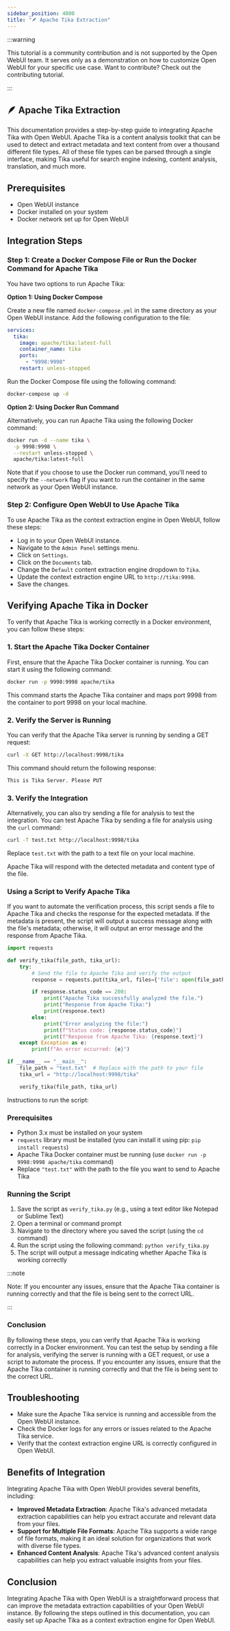 ```yaml
---
sidebar_position: 4000
title: "🪶 Apache Tika Extraction"
---
```


:::warning

This tutorial is a community contribution and is not supported by the Open WebUI team. It serves only as a demonstration on how to customize Open WebUI for your specific use case. Want to contribute? Check out the contributing tutorial.

:::

## 🪶 Apache Tika Extraction

This documentation provides a step-by-step guide to integrating Apache Tika with Open WebUI. Apache Tika is a content analysis toolkit that can be used to detect and extract metadata and text content from over a thousand different file types. All of these file types can be parsed through a single interface, making Tika useful for search engine indexing, content analysis, translation, and much more.

## Prerequisites

- Open WebUI instance
- Docker installed on your system
- Docker network set up for Open WebUI

## Integration Steps

### Step 1: Create a Docker Compose File or Run the Docker Command for Apache Tika

You have two options to run Apache Tika:

**Option 1: Using Docker Compose**

Create a new file named `docker-compose.yml` in the same directory as your Open WebUI instance. Add the following configuration to the file:

```yml
services:
  tika:
    image: apache/tika:latest-full
    container_name: tika
    ports:
      - "9998:9998"
    restart: unless-stopped
```

Run the Docker Compose file using the following command:

```bash
docker-compose up -d
```

**Option 2: Using Docker Run Command**

Alternatively, you can run Apache Tika using the following Docker command:

```bash
docker run -d --name tika \
  -p 9998:9998 \
  --restart unless-stopped \
  apache/tika:latest-full
```

Note that if you choose to use the Docker run command, you'll need to specify the `--network` flag if you want to run the container in the same network as your Open WebUI instance.

### Step 2: Configure Open WebUI to Use Apache Tika

To use Apache Tika as the context extraction engine in Open WebUI, follow these steps:

- Log in to your Open WebUI instance.
- Navigate to the `Admin Panel` settings menu.
- Click on `Settings`.
- Click on the `Documents` tab.
- Change the `Default` content extraction engine dropdown to `Tika`.
- Update the context extraction engine URL to `http://tika:9998`.
- Save the changes.

## Verifying Apache Tika in Docker

To verify that Apache Tika is working correctly in a Docker environment, you can follow these steps:

### 1. Start the Apache Tika Docker Container

First, ensure that the Apache Tika Docker container is running. You can start it using the following command:

```bash
docker run -p 9998:9998 apache/tika
```

This command starts the Apache Tika container and maps port 9998 from the container to port 9998 on your local machine.

### 2. Verify the Server is Running

You can verify that the Apache Tika server is running by sending a GET request:

```bash
curl -X GET http://localhost:9998/tika
```

This command should return the following response:

```txt
This is Tika Server. Please PUT
```

### 3. Verify the Integration

Alternatively, you can also try sending a file for analysis to test the integration. You can test Apache Tika by sending a file for analysis using the `curl` command:

```bash
curl -T test.txt http://localhost:9998/tika
```

Replace `test.txt` with the path to a text file on your local machine.

Apache Tika will respond with the detected metadata and content type of the file.

### Using a Script to Verify Apache Tika

If you want to automate the verification process, this script sends a file to Apache Tika and checks the response for the expected metadata. If the metadata is present, the script will output a success message along with the file's metadata; otherwise, it will output an error message and the response from Apache Tika.

```python
import requests

def verify_tika(file_path, tika_url):
    try:
        # Send the file to Apache Tika and verify the output
        response = requests.put(tika_url, files={'file': open(file_path, 'rb')})

        if response.status_code == 200:
            print("Apache Tika successfully analyzed the file.")
            print("Response from Apache Tika:")
            print(response.text)
        else:
            print("Error analyzing the file:")
            print(f"Status code: {response.status_code}")
            print(f"Response from Apache Tika: {response.text}")
    except Exception as e:
        print(f"An error occurred: {e}")

if __name__ == "__main__":
    file_path = "test.txt"  # Replace with the path to your file
    tika_url = "http://localhost:9998/tika"

    verify_tika(file_path, tika_url)
```

Instructions to run the script:

### Prerequisites

- Python 3.x must be installed on your system
- `requests` library must be installed (you can install it using pip: `pip install requests`)
- Apache Tika Docker container must be running (use `docker run -p 9998:9998 apache/tika` command)
- Replace `"test.txt"` with the path to the file you want to send to Apache Tika

### Running the Script

1. Save the script as `verify_tika.py` (e.g., using a text editor like Notepad or Sublime Text)
2. Open a terminal or command prompt
3. Navigate to the directory where you saved the script (using the `cd` command)
4. Run the script using the following command: `python verify_tika.py`
5. The script will output a message indicating whether Apache Tika is working correctly

:::note

Note: If you encounter any issues, ensure that the Apache Tika container is running correctly and that the file is being sent to the correct URL.

:::

### Conclusion

By following these steps, you can verify that Apache Tika is working correctly in a Docker environment. You can test the setup by sending a file for analysis, verifying the server is running with a GET request, or use a script to automate the process. If you encounter any issues, ensure that the Apache Tika container is running correctly and that the file is being sent to the correct URL.

## Troubleshooting

- Make sure the Apache Tika service is running and accessible from the Open WebUI instance.
- Check the Docker logs for any errors or issues related to the Apache Tika service.
- Verify that the context extraction engine URL is correctly configured in Open WebUI.

## Benefits of Integration

Integrating Apache Tika with Open WebUI provides several benefits, including:

- **Improved Metadata Extraction**: Apache Tika's advanced metadata extraction capabilities can help you extract accurate and relevant data from your files.
- **Support for Multiple File Formats**: Apache Tika supports a wide range of file formats, making it an ideal solution for organizations that work with diverse file types.
- **Enhanced Content Analysis**: Apache Tika's advanced content analysis capabilities can help you extract valuable insights from your files.

## Conclusion

Integrating Apache Tika with Open WebUI is a straightforward process that can improve the metadata extraction capabilities of your Open WebUI instance. By following the steps outlined in this documentation, you can easily set up Apache Tika as a context extraction engine for Open WebUI.
